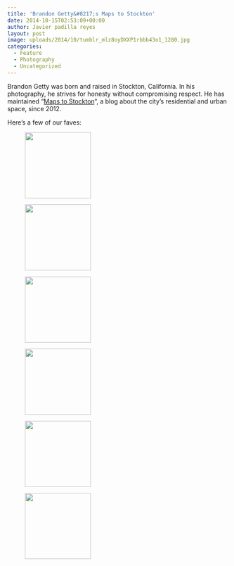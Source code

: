 ```yaml
---
title: 'Brandon Getty&#8217;s Maps to Stockton'
date: 2014-10-15T02:53:09+00:00
author: Javier padilla reyes
layout: post
image: uploads/2014/10/tumblr_mlz8oyDXXP1rbbb43o1_1280.jpg
categories:
  - Feature
  - Photography
  - Uncategorized
---
```

<span class="il">Brandon</span> Getty was born and raised in Stockton, California. In his photography, he strives for honesty without compromising respect. He has maintained &#8220;[Maps to Stockton](http://mapstostockton.tumblr.com/)&#8220;, a blog about the city&#8217;s residential and urban space, since 2012.

<!--more-->

Here&#8217;s a few of our faves:

<div id='gallery-3' class='gallery galleryid-635 gallery-columns-1 gallery-size-thumbnail'>
  <figure class='gallery-item'>

  <div class='gallery-icon landscape'>
    <a href='http://localhost:8888/wordpress/2014/10/15/brandon-gettys-maps-to-stockton/tumblr_mr51h0q4hb1rbbb43o1_1280/'><img width="150" height="150" src="http://localhost:8888/wordpress/wp-content/uploads/2014/10/tumblr_mr51h0Q4hB1rbbb43o1_1280-150x150.jpg" class="attachment-thumbnail size-thumbnail" alt="" srcset="http://localhost:8888/wordpress/wp-content/uploads/2014/10/tumblr_mr51h0Q4hB1rbbb43o1_1280-150x150.jpg 150w, http://localhost:8888/wordpress/wp-content/uploads/2014/10/tumblr_mr51h0Q4hB1rbbb43o1_1280-100x100.jpg 100w" sizes="100vw" /></a>
  </div></figure><figure class='gallery-item'>

  <div class='gallery-icon landscape'>
    <a href='http://localhost:8888/wordpress/2014/10/15/brandon-gettys-maps-to-stockton/tumblr_mnqp1xqqx71qb8e2bo1_1280/'><img width="150" height="150" src="http://localhost:8888/wordpress/wp-content/uploads/2014/10/tumblr_mnqp1xqqX71qb8e2bo1_1280-150x150.jpg" class="attachment-thumbnail size-thumbnail" alt="" srcset="http://localhost:8888/wordpress/wp-content/uploads/2014/10/tumblr_mnqp1xqqX71qb8e2bo1_1280-150x150.jpg 150w, http://localhost:8888/wordpress/wp-content/uploads/2014/10/tumblr_mnqp1xqqX71qb8e2bo1_1280-100x100.jpg 100w" sizes="100vw" /></a>
  </div></figure><figure class='gallery-item'>

  <div class='gallery-icon landscape'>
    <a href='http://localhost:8888/wordpress/2014/10/15/brandon-gettys-maps-to-stockton/tumblr_mluc9lumty1rbbb43o1_1280/'><img width="150" height="150" src="http://localhost:8888/wordpress/wp-content/uploads/2014/10/tumblr_mluc9lumtY1rbbb43o1_1280-150x150.jpg" class="attachment-thumbnail size-thumbnail" alt="" srcset="http://localhost:8888/wordpress/wp-content/uploads/2014/10/tumblr_mluc9lumtY1rbbb43o1_1280-150x150.jpg 150w, http://localhost:8888/wordpress/wp-content/uploads/2014/10/tumblr_mluc9lumtY1rbbb43o1_1280-100x100.jpg 100w" sizes="100vw" /></a>
  </div></figure><figure class='gallery-item'>

  <div class='gallery-icon landscape'>
    <a href='http://localhost:8888/wordpress/2014/10/15/brandon-gettys-maps-to-stockton/pplarebeindead/'><img width="150" height="150" src="http://localhost:8888/wordpress/wp-content/uploads/2014/10/pplarebeindead-150x150.jpg" class="attachment-thumbnail size-thumbnail" alt="" srcset="http://localhost:8888/wordpress/wp-content/uploads/2014/10/pplarebeindead-150x150.jpg 150w, http://localhost:8888/wordpress/wp-content/uploads/2014/10/pplarebeindead-100x100.jpg 100w" sizes="100vw" /></a>
  </div></figure><figure class='gallery-item'>

  <div class='gallery-icon landscape'>
    <a href='http://localhost:8888/wordpress/2014/10/15/brandon-gettys-maps-to-stockton/tumblr_mlz8oydxxp1rbbb43o1_1280/'><img width="150" height="150" src="http://localhost:8888/wordpress/wp-content/uploads/2014/10/tumblr_mlz8oyDXXP1rbbb43o1_1280-150x150.jpg" class="attachment-thumbnail size-thumbnail" alt="" srcset="http://localhost:8888/wordpress/wp-content/uploads/2014/10/tumblr_mlz8oyDXXP1rbbb43o1_1280-150x150.jpg 150w, http://localhost:8888/wordpress/wp-content/uploads/2014/10/tumblr_mlz8oyDXXP1rbbb43o1_1280-100x100.jpg 100w" sizes="100vw" /></a>
  </div></figure><figure class='gallery-item'>

  <div class='gallery-icon portrait'>
    <a href='http://localhost:8888/wordpress/2014/10/15/brandon-gettys-maps-to-stockton/onetree/'><img width="150" height="150" src="http://localhost:8888/wordpress/wp-content/uploads/2014/10/onetree-150x150.jpg" class="attachment-thumbnail size-thumbnail" alt="" srcset="http://localhost:8888/wordpress/wp-content/uploads/2014/10/onetree-150x150.jpg 150w, http://localhost:8888/wordpress/wp-content/uploads/2014/10/onetree-100x100.jpg 100w" sizes="100vw" /></a>
  </div></figure>
</div>
